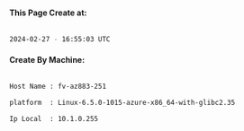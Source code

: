 
   
#### This Page Create at:

```bash

2024-02-27 - 16:55:03 UTC

```

#### Create By Machine:

```bash

Host Name : fv-az883-251

platform  : Linux-6.5.0-1015-azure-x86_64-with-glibc2.35

Ip Local  : 10.1.0.255

```

